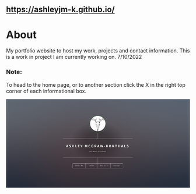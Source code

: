## https://ashleyjm-k.github.io/

# About
My portfolio website to host my work, projects and contact information. This is a work in project I am currently working on. 7/10/2022

### Note:
To head to the home page, or to another section click the X in the right top corner of each informational box.

![image](https://github.com/AshleyJM-k/AshleyJM-k.github.io/blob/main/images/Index.png)
